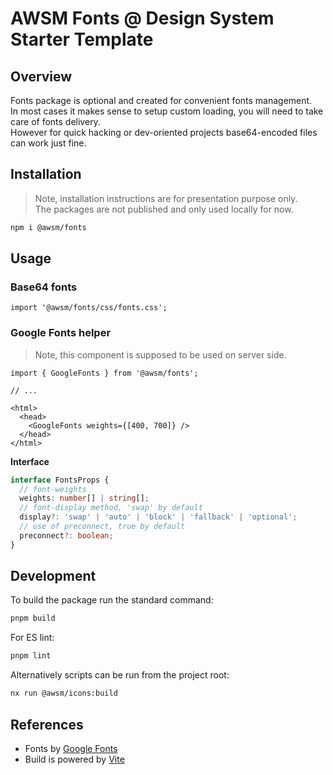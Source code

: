 # AWSM Fonts @ Design System Starter Template

## Overview

Fonts package is optional and created for convenient fonts management.  
In most cases it makes sense to setup custom loading, you will need to take care of fonts delivery.  
However for quick hacking or dev-oriented projects base64-encoded files can work just fine.


## Installation

> Note, installation instructions are for presentation purpose only.  
> The packages are not published and only used locally for now.

```sh
npm i @awsm/fonts
```


## Usage

### Base64 fonts

```tsx
import '@awsm/fonts/css/fonts.css';
```

### Google Fonts helper

> Note, this component is supposed to be used on server side.

```tsx
import { GoogleFonts } from '@awsm/fonts';

// ...

<html>
  <head>
    <GoogleFonts weights={[400, 700]} />
  </head>
</html>
```

**Interface**

```ts
interface FontsProps {
  // font-weights
  weights: number[] | string[];
  // font-display method, 'swap' by default
  display?: 'swap' | 'auto' | 'block' | 'fallback' | 'optional';
  // use of preconnect, true by default
  preconnect?: boolean;
}
```


## Development

To build the package run the standard command:
```sh
pnpm build
```

For ES lint:
```sh
pnpm lint
```

Alternatively scripts can be run from the project root:

```sh
nx run @awsm/icons:build
```


## References

- Fonts by [Google Fonts](https://fonts.google.com/specimen/Play)
- Build is powered by [Vite](https://vitejs.dev/)
